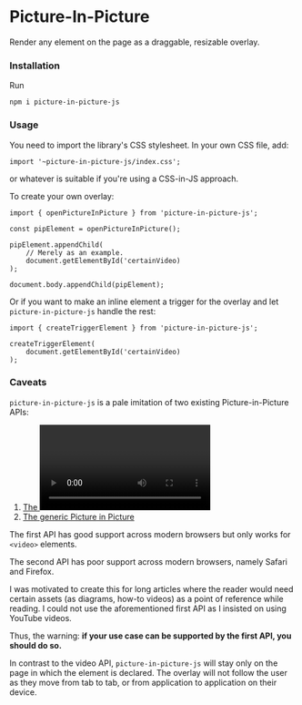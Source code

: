 # Picture-In-Picture

Render any element on the page as a draggable, resizable overlay.

### Installation

Run

```
npm i picture-in-picture-js
```

### Usage

You need to import the library's CSS stylesheet. In your own CSS file, add:

```
import '~picture-in-picture-js/index.css';
```

or whatever is suitable if you're using a CSS-in-JS approach.

To create your own overlay:

```
import { openPictureInPicture } from 'picture-in-picture-js';

const pipElement = openPictureInPicture();

pipElement.appendChild(
    // Merely as an example.
    document.getElementById('certainVideo)
);

document.body.appendChild(pipElement);
```

Or if you want to make an inline element a trigger for the overlay and let `picture-in-picture-js` handle the rest:

```
import { createTriggerElement } from 'picture-in-picture-js';

createTriggerElement(
    document.getElementById('certainVideo)
);
```

### Caveats

`picture-in-picture-js` is a pale imitation of two existing Picture-in-Picture APIs:

1. [The <video> Picture in Picture](https://developer.mozilla.org/en-US/docs/Web/API/Picture-in-Picture_API)
2. [The generic Picture in Picture](https://developer.mozilla.org/en-US/docs/Web/API/Document_Picture-in-Picture_API)

The first API has good support across modern browsers but only works for `<video>` elements.

The second API has poor support across modern browsers, namely Safari and Firefox.

I was motivated to create this for long articles where the reader would need certain assets (as diagrams, how-to videos) as a point of reference while reading. I could not use the aforementioned first API as I insisted on using YouTube videos.

Thus, the warning: **if your use case can be supported by the first API, you should do so.**

In contrast to the video API, `picture-in-picture-js` will stay only on the page in which the element is declared. The overlay will not follow the user as they move from tab to tab, or from application to application on their device.
